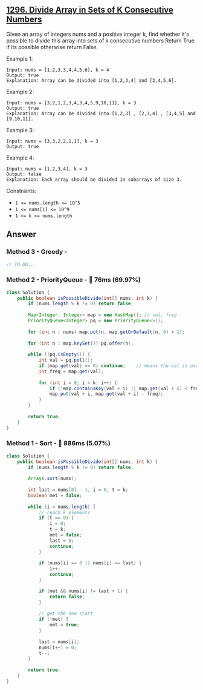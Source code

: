 ## [1296. Divide Array in Sets of K Consecutive Numbers](https://leetcode.com/problems/divide-array-in-sets-of-k-consecutive-numbers/)

Given an array of integers nums and a positive integer k, find whether it's possible to divide this array into sets of k consecutive numbers
Return True if its possible otherwise return False.


Example 1:

```
Input: nums = [1,2,3,3,4,4,5,6], k = 4
Output: true
Explanation: Array can be divided into [1,2,3,4] and [3,4,5,6].
```

Example 2:

```
Input: nums = [3,2,1,2,3,4,3,4,5,9,10,11], k = 3
Output: true
Explanation: Array can be divided into [1,2,3] , [2,3,4] , [3,4,5] and [9,10,11].
```

Example 3:

```
Input: nums = [3,3,2,2,1,1], k = 3
Output: true
```

Example 4:

```
Input: nums = [1,2,3,4], k = 3
Output: false
Explanation: Each array should be divided in subarrays of size 3.
``` 

Constraints:

- `1 <= nums.length <= 10^5`
- `1 <= nums[i] <= 10^9`
- `1 <= k <= nums.length`

## Answer
### Method 3 - Greedy - 

```java
// TO DO...
```

### Method 2 - PriorityQueue - :rabbit: 76ms (69.97%)

```java
class Solution {
    public boolean isPossibleDivide(int[] nums, int k) {
        if (nums.length % k != 0) return false;
        
        Map<Integer, Integer> map = new HashMap(); // val, freq
        PriorityQueue<Integer> pq = new PriorityQueue<>();
        
        for (int n : nums) map.put(n, map.getOrDefault(n, 0) + 1);
        
        for (int n : map.keySet()) pq.offer(n);
        
        while (!pq.isEmpty()) {
            int val = pq.poll();
            if (map.get(val) == 0) continue;    // means the val is used.
            int freq = map.get(val);
            
            for (int i = 0; i < k; i++) {
                if (!map.containsKey(val + i) || map.get(val + i) < freq) return false;
                map.put(val + i, map.get(val + i) - freq);
            }
        }
        
        return true;
    }
}
```

### Method 1 - Sort - :turtle: 886ms (5.07%)

```java
class Solution {
    public boolean isPossibleDivide(int[] nums, int k) {
        if (nums.length % k != 0) return false;
        
        Arrays.sort(nums);
        
        int last = nums[0] - 1, i = 0, t = k;
        boolean met = false;
        
        while (i < nums.length) {
            // reach k elements
            if (t == 0) {
                i = 0;
                t = k;
                met = false;
                last = 0;
                continue;
            }
            
            if (nums[i] == 0 || nums[i] == last) {
                i++;
                continue;
            }

            if (met && nums[i] != last + 1) {
                return false;
            }
            
            // get the new start
            if (!met) {
                met = true;
            }
            
            last = nums[i];
            nums[i++] = 0;
            t--;
        }
        
        return true;
    }
}
```
